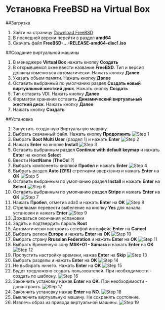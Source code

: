 # Установка FreeBSD на Virtual Box

##Загрузка
  1. Зайти на страницу <a href="https://www.freebsd.org/where.html">Download FreeBSD</a>
  2. В последней версии перейти в раздел **amd64**
  3. Скачать файл **FreeBSD-...-RELEASE-amd64-disc1.iso**
  
##Создание виртуальной машины
  1. В менеджере **Virtual Box** нажать кнопку **Создать**
  2. В открывшемся окне ввести название **FreeBSD**. Тип и версия должны измениться автоматически. Нажать кнопку **Далее**
  3. Указать объем памяти. Нажать кнопку **Далее**
  4. Оставить выбранный по умолчанию раздел **Создать новый виртуальный жесткий диск**. Нажать кнопку **Создать**
  5. Тип оставить VDI. Нажать кнопку **Далее**
  6. Форматом хранения оставить **Динамический виртуальный жесткий диск**. Нажать кнопку **Далее**
  7. Нажать кнопку **Создать**
  
##Установка
  1. Запустить созданную Виртуальную машину.
  2. Выбрать скачанный файл. Нажать кнопку **Продолжить**
  ![Step 1](https://i.ibb.co/YdDp0fX/001.jpg)
  3. Выбрать **Boot Multi User** (раздел 1) и нажать **Enter**
  ![Step 2](https://i.ibb.co/gSsfp36/002.jpg)
  4. Нажать **Enter** на кнопке **Install**
  ![Step 3](https://i.ibb.co/9N5N3Pd/003.jpg)
  5. Оставить выбранным раздел **Continue with default keymap** и нажать **Enter** на кнопке **Select**
  6. Ввести **HostName** (**TheOol** ?)
  7. Выбрать компоненты кнопкой **Пробел** и нажать **Enter**
  ![Step 4](https://i.ibb.co/M6fgxjd/004.jpg) 
  8. Выбрать раздел **Auto (ZFS)** стрелками вверх/вниз и нажать **Enter** на **OK**
  ![Step 5](https://i.ibb.co/VjRjQ3f/005.jpg)
  9. Оставить выбранным по умолчанию раздел **Install** и нажать **Enter** на **Select**
  ![Step 6](https://i.ibb.co/6gy38vT/006.jpg)
  10. Оставить выбранным по умолчанию раздел **Stripe** и нажать **Enter** на **OK**
  ![Step 7](https://i.ibb.co/CKKj8Wr/007.jpg)
  11. Нажать **Пробел**, отметив ada0 и нажать **Enter** на **OK**
  ![Step 8](https://i.ibb.co/vBB3nn0/008.jpg)
  12. Стрелками перевести выбеление на кнопку **Yes** для начала установки и нажать **Enter** 
  ![Step 9](https://i.ibb.co/mCLhvLX/009.jpg)
  13. Дождаться окончания успановки
  14. Задать и подтвердить пароль **Root**
  15. Автоматически настроить сетефой интерфейс **Enter** на **Cancel**
  16. Выбрать регион **Europe** и нажать **Enter** на **OK**
  ![Step 10](https://i.ibb.co/RCqY6dz/010.jpg)
  17. Выбрать страну **Rrussian Federation** и нажать **Enter** на **OK**
  ![Step 11](https://i.ibb.co/bNZZyk4/011.jpg)
  18. Выбрать Временную зону **MSK+01 - Samara** и нажать **Enter** на **OK**
  ![Step 12](https://i.ibb.co/zR4kkFB/012.jpg)
  19. Пропустить настройку времени, нажав **Enter** на **Skip**
  ![Step 13](https://i.ibb.co/pzrydQj/013.jpg)
  20. Выбрать разделы и нажать **Enter** на **OK**
  ![Step 14](https://i.ibb.co/XVmy13j/014.jpg)
  21. Не выбирать ничего. Нажать **Enter** на **OK**
  ![Step 15](https://i.ibb.co/NSMqRWh/015.jpg)
  22. Будет тредложено создать пользователей. При необходимости - создать по шаблону.
  ![Step 16](https://i.ibb.co/MpJbzdw/016.jpg)
  23. Закончить установку нажав **Enter** на **OK**. При необходимости - донастроить.
  ![Step 17](https://i.ibb.co/LzSJ0wm/017.jpg)
  24. Закончить установку нажав **Enter** на **NO**.
  ![Step 18](https://i.ibb.co/k3jJjP6/018.jpg)
  25. Выключить виртуальную машину. Не сохранять состояние.
  26. Извлечь образ из привода виртуальной машины.
  ![Step 19](https://i.ibb.co/84VyXpV/019.jpg)
